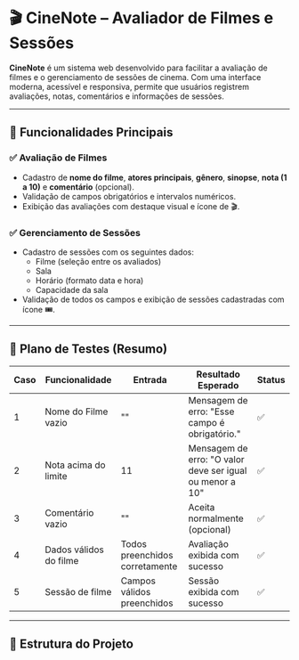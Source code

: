 # 🎬 CineNote – Avaliador de Filmes e Sessões

**CineNote** é um sistema web desenvolvido para facilitar a avaliação de filmes e o gerenciamento de sessões de cinema. Com uma interface moderna, acessível e responsiva, permite que usuários registrem avaliações, notas, comentários e informações de sessões.

---

## 📌 Funcionalidades Principais

### ✅ Avaliação de Filmes
- Cadastro de **nome do filme**, **atores principais**, **gênero**, **sinopse**, **nota (1 a 10)** e **comentário** (opcional).
- Validação de campos obrigatórios e intervalos numéricos.
- Exibição das avaliações com destaque visual e ícone de 🎬.

### ✅ Gerenciamento de Sessões
- Cadastro de sessões com os seguintes dados:
  - Filme (seleção entre os avaliados)
  - Sala
  - Horário (formato data e hora)
  - Capacidade da sala
- Validação de todos os campos e exibição de sessões cadastradas com ícone 🎟️.

---

## 🧪 Plano de Testes (Resumo)

| Caso | Funcionalidade | Entrada | Resultado Esperado | Status |
|------|----------------|---------|---------------------|--------|
| 1 | Nome do Filme vazio | "" | Mensagem de erro: "Esse campo é obrigatório." | ✅ |
| 2 | Nota acima do limite | 11 | Mensagem de erro: "O valor deve ser igual ou menor a 10" | ✅ |
| 3 | Comentário vazio | "" | Aceita normalmente (opcional) | ✅ |
| 4 | Dados válidos do filme | Todos preenchidos corretamente | Avaliação exibida com sucesso | ✅ |
| 5 | Sessão de filme | Campos válidos preenchidos | Sessão exibida com sucesso | ✅ |

---

## 📁 Estrutura do Projeto

